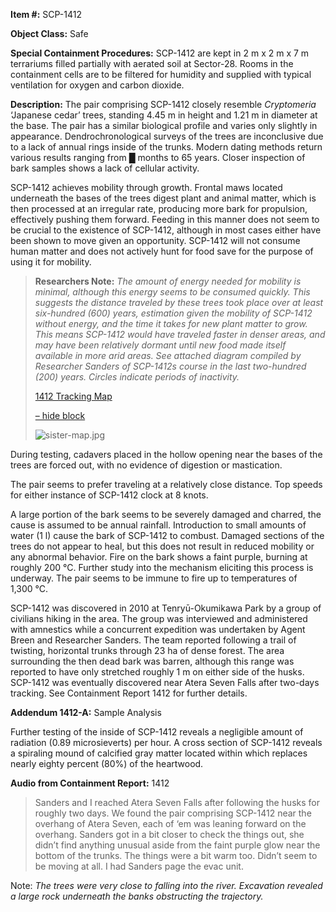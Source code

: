 **Item #:** SCP-1412

**Object Class:** Safe

**Special Containment Procedures:** SCP-1412 are kept in 2 m x 2 m x 7 m terrariums filled partially with aerated soil at Sector-28. Rooms in the containment cells are to be filtered for humidity and supplied with typical ventilation for oxygen and carbon dioxide.

**Description:** The pair comprising SCP-1412 closely resemble _Cryptomeria_ ‘Japanese cedar’ trees, standing 4.45 m in height and 1.21 m in diameter at the base. The pair has a similar biological profile and varies only slightly in appearance. Dendrochronological surveys of the trees are inconclusive due to a lack of annual rings inside of the trunks. Modern dating methods return various results ranging from █ months to 65 years. Closer inspection of bark samples shows a lack of cellular activity.

SCP-1412 achieves mobility through growth. Frontal maws located underneath the bases of the trees digest plant and animal matter, which is then processed at an irregular rate, producing more bark for propulsion, effectively pushing them forward. Feeding in this manner does not seem to be crucial to the existence of SCP-1412, although in most cases either have been shown to move given an opportunity. SCP-1412 will not consume human matter and does not actively hunt for food save for the purpose of using it for mobility.

> **Researchers Note:** _The amount of energy needed for mobility is minimal, although this energy seems to be consumed quickly. This suggests the distance traveled by these trees took place over at least six-hundred (600) years, estimation given the mobility of SCP-1412 without energy, and the time it takes for new plant matter to grow. This means SCP-1412 would have traveled faster in denser areas, and may have been relatively dormant until new food made itself available in more arid areas. See attached diagram compiled by Researcher Sanders of SCP-1412s course in the last two-hundred (200) years. Circles indicate periods of inactivity._
> 
> [1412 Tracking Map](javascript:;)
> 
> [– hide block](javascript:;)
> 
> ![sister-map.jpg](http://scp-wiki.wdfiles.com/local--files/scp-1412/sister-map.jpg)

During testing, cadavers placed in the hollow opening near the bases of the trees are forced out, with no evidence of digestion or mastication.

The pair seems to prefer traveling at a relatively close distance. Top speeds for either instance of SCP-1412 clock at 8 knots.

A large portion of the bark seems to be severely damaged and charred, the cause is assumed to be annual rainfall. Introduction to small amounts of water (1 l) cause the bark of SCP-1412 to combust. Damaged sections of the trees do not appear to heal, but this does not result in reduced mobility or any abnormal behavior. Fire on the bark shows a faint purple, burning at roughly 200 °C. Further study into the mechanism eliciting this process is underway. The pair seems to be immune to fire up to temperatures of 1,300 °C.

SCP-1412 was discovered in 2010 at Tenryū-Okumikawa Park by a group of civilians hiking in the area. The group was interviewed and administered with amnestics while a concurrent expedition was undertaken by Agent Breen and Researcher Sanders. The team reported following a trail of twisting, horizontal trunks through 23 ha of dense forest. The area surrounding the then dead bark was barren, although this range was reported to have only stretched roughly 1 m on either side of the husks. SCP-1412 was eventually discovered near Atera Seven Falls after two-days tracking. See Containment Report 1412 for further details.

**Addendum 1412-A:** Sample Analysis

Further testing of the inside of SCP-1412 reveals a negligible amount of radiation (0.89 microsieverts) per hour. A cross section of SCP-1412 reveals a spiraling mound of calcified gray matter located within which replaces nearly eighty percent (80%) of the heartwood.

**Audio from Containment Report:** 1412

> Sanders and I reached Atera Seven Falls after following the husks for roughly two days. We found the pair comprising SCP-1412 near the overhang of Atera Seven, each of ‘em was leaning forward on the overhang. Sanders got in a bit closer to check the things out, she didn’t find anything unusual aside from the faint purple glow near the bottom of the trunks. The things were a bit warm too. Didn’t seem to be moving at all. I had Sanders page the evac unit.

Note: _The trees were very close to falling into the river. Excavation revealed a large rock underneath the banks obstructing the trajectory._